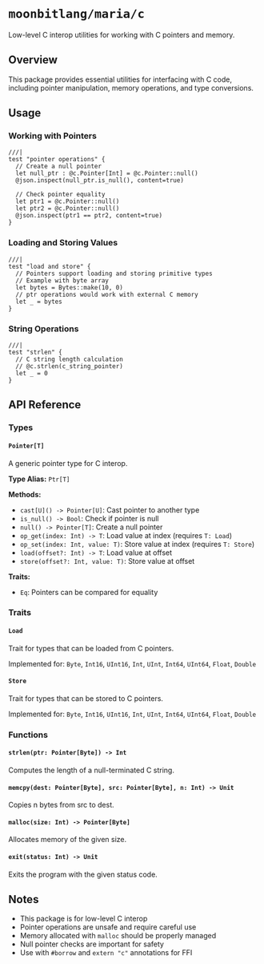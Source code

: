 # `moonbitlang/maria/c`

Low-level C interop utilities for working with C pointers and memory.

## Overview

This package provides essential utilities for interfacing with C code, including pointer manipulation, memory operations, and type conversions.

## Usage

### Working with Pointers

```moonbit
///|
test "pointer operations" {
  // Create a null pointer
  let null_ptr : @c.Pointer[Int] = @c.Pointer::null()
  @json.inspect(null_ptr.is_null(), content=true)
  
  // Check pointer equality
  let ptr1 = @c.Pointer::null()
  let ptr2 = @c.Pointer::null()
  @json.inspect(ptr1 == ptr2, content=true)
}
```

### Loading and Storing Values

```moonbit
///|
test "load and store" {
  // Pointers support loading and storing primitive types
  // Example with byte array
  let bytes = Bytes::make(10, 0)
  // ptr operations would work with external C memory
  let _ = bytes
}
```

### String Operations

```moonbit
///|
test "strlen" {
  // C string length calculation
  // @c.strlen(c_string_pointer)
  let _ = 0
}
```

## API Reference

### Types

#### `Pointer[T]`

A generic pointer type for C interop.

**Type Alias:** `Ptr[T]`

**Methods:**
- `cast[U]() -> Pointer[U]`: Cast pointer to another type
- `is_null() -> Bool`: Check if pointer is null
- `null() -> Pointer[T]`: Create a null pointer
- `op_get(index: Int) -> T`: Load value at index (requires `T: Load`)
- `op_set(index: Int, value: T)`: Store value at index (requires `T: Store`)
- `load(offset?: Int) -> T`: Load value at offset
- `store(offset?: Int, value: T)`: Store value at offset

**Traits:**
- `Eq`: Pointers can be compared for equality

### Traits

#### `Load`

Trait for types that can be loaded from C pointers.

Implemented for: `Byte`, `Int16`, `UInt16`, `Int`, `UInt`, `Int64`, `UInt64`, `Float`, `Double`

#### `Store`

Trait for types that can be stored to C pointers.

Implemented for: `Byte`, `Int16`, `UInt16`, `Int`, `UInt`, `Int64`, `UInt64`, `Float`, `Double`

### Functions

#### `strlen(ptr: Pointer[Byte]) -> Int`

Computes the length of a null-terminated C string.

#### `memcpy(dest: Pointer[Byte], src: Pointer[Byte], n: Int) -> Unit`

Copies n bytes from src to dest.

#### `malloc(size: Int) -> Pointer[Byte]`

Allocates memory of the given size.

#### `exit(status: Int) -> Unit`

Exits the program with the given status code.

## Notes

- This package is for low-level C interop
- Pointer operations are unsafe and require careful use
- Memory allocated with `malloc` should be properly managed
- Null pointer checks are important for safety
- Use with `#borrow` and `extern "c"` annotations for FFI
